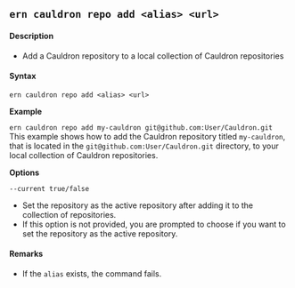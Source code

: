 ## `ern cauldron repo add <alias> <url>`
#### Description
* Add a Cauldron repository to a local collection of Cauldron repositories  

#### Syntax
`ern cauldron repo add <alias> <url>`  

**Example**  

`ern cauldron repo add my-cauldron git@github.com:User/Cauldron.git`  
This example shows how to add the Cauldron repository titled `my-cauldron`, that is located in the `git@github.com:User/Cauldron.git` directory, to your local collection of Cauldron repositories.    

**Options**  

`--current true/false`

* Set the repository as the active repository after adding it to the collection of repositories.  
* If this option is not provided, you are prompted to choose if you want to set the repository as the active repository.  

#### Remarks
* If the `alias` exists, the command fails.  
